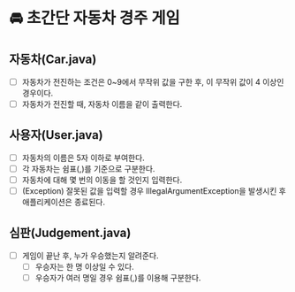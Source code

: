 # 🚘 초간단 자동차 경주 게임

## 자동차(Car.java)
 - [ ] 자동차가 전진하는 조건은 0~9에서 무작위 값을 구한 후, 이 무작위 값이 4 이상인 경우이다.
 - [ ] 자동차가 전진할 때, 자동차 이름을 같이 출력한다.

## 사용자(User.java)
 - [ ] 자동차의 이름은 5자 이하로 부여한다.
 - [ ] 각 자동차는 쉼표(,)를 기준으로 구분한다.
 - [ ] 자동차에 대해 몇 번의 이동을 할 것인지 입력한다.
 - [ ] (Exception) 잘못된 값을 입력할 경우 IllegalArgumentException을 발생시킨 후 애플리케이션은 종료된다.

## 심판(Judgement.java)
 - [ ] 게임이 끝난 후, 누가 우승했는지 알려준다.
   - [ ] 우승자는 한 명 이상일 수 있다.
   - [ ] 우승자가 여러 명일 경우 쉼표(,)를 이용해 구분한다.